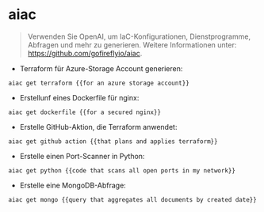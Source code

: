 # aiac

> Verwenden Sie OpenAI, um IaC-Konfigurationen, Dienstprogramme, Abfragen und mehr zu generieren.
> Weitere Informationen unter: <https://github.com/gofireflyio/aiac>.

- Terraform für Azure-Storage Account generieren:

`aiac get terraform {{for an azure storage account}}`

- Erstellunf eines Dockerfile für nginx:

`aiac get dockerfile {{for a secured nginx}}`

- Erstelle GitHub-Aktion, die Terraform anwendet:

`aiac get github action {{that plans and applies terraform}}`

- Erstelle einen Port-Scanner in Python:

`aiac get python {{code that scans all open ports in my network}}`

- Erstelle eine MongoDB-Abfrage:

`aiac get mongo {{query that aggregates all documents by created date}}`
